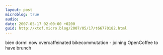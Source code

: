 ```yaml
---
layout: post
microblog: true
audio: 
date: 2007-05-17 02:00:00 +0200
guid: http://xtof.micro.blog/2007/05/17/t66770182.html
---
```

bien dormi now overcaffeinated bikecommutation - joining OpenCoffee to have brunch
